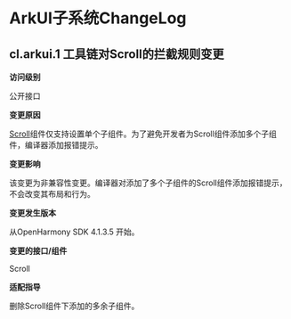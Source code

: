 # ArkUI子系统ChangeLog

##  cl.arkui.1 工具链对Scroll的拦截规则变更

**访问级别**

公开接口

**变更原因**

[Scroll](application-dev/reference/arkui-ts/ts-container-scroll.md)组件仅支持设置单个子组件。为了避免开发者为Scroll组件添加多个子组件，编译器添加报错提示。

**变更影响**

该变更为非兼容性变更。编译器对添加了多个子组件的Scroll组件添加报错提示，不会改变其布局和行为。

**变更发生版本**

从OpenHarmony SDK 4.1.3.5 开始。

**变更的接口/组件**

Scroll

**适配指导**

删除Scroll组件下添加的多余子组件。